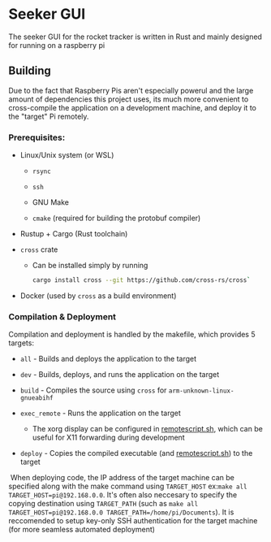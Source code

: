 # Seeker GUI

The seeker GUI for the rocket tracker is written in Rust and mainly designed for running on a raspberry pi



## Building

Due to the fact that Raspberry Pis aren't especially powerul and the large amount of dependencies this project uses, its much more convenient to cross-compile the application on a development machine, and deploy it to the "target" Pi remotely.

### Prerequisites:

- Linux/Unix system (or WSL)
  
  - `rsync`
  
  - `ssh`
  
  - GNU Make
  
  - `cmake` (required for building the protobuf compiler)

- Rustup + Cargo (Rust toolchain)

- `cross` crate
  
  - Can be installed simply by running
    
    ```bash
    cargo install cross --git https://github.com/cross-rs/cross`
    ```

- Docker (used by `cross` as a build environment)

### Compilation & Deployment

Compilation and deployment is handled by the makefile, which provides 5 targets:

- `all` - Builds and deploys the application to the target

- `dev` - Builds, deploys, and runs the application on the target

- `build` - Compiles the source using `cross` for `arm-unknown-linux-gnueabihf`

- `exec_remote` - Runs the application on the target
  
  - The xorg display can be configured in [remotescript.sh](./remotescript.sh), which can be useful for X11 forwarding during development

- `deploy` - Copies the compiled executable (and [remotescript.sh](./remotescript.sh)) to the target

 When deploying code, the IP address of the target machine can be specified along with the make command using `TARGET_HOST` ex:`make all TARGET_HOST=pi@192.168.0.0`. It's often also neccesary to specify the copying destination using `TARGET_PATH` (such as `make all TARGET_HOST=pi@192.168.0.0 TARGET_PATH=/home/pi/Documents`). It is reccomended to setup key-only SSH authentication for the target machine (for more seamless automated deployment)



